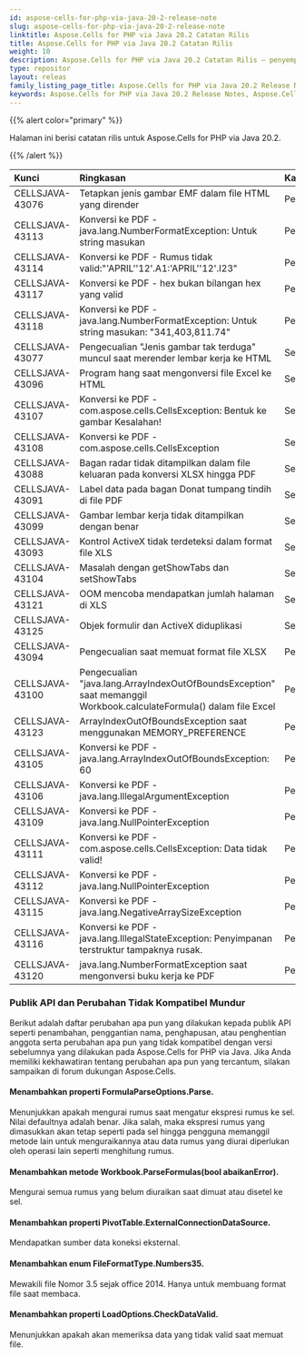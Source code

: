 ```yaml
---
id: aspose-cells-for-php-via-java-20-2-release-note
slug: aspose-cells-for-php-via-java-20-2-release-note
linktitle: Aspose.Cells for PHP via Java 20.2 Catatan Rilis
title: Aspose.Cells for PHP via Java 20.2 Catatan Rilis
weight: 10
description: Aspose.Cells for PHP via Java 20.2 Catatan Rilis – penyempurnaan terkini, fitur baru, dan perbaikan
type: repositor
layout: releas
family_listing_page_title: Aspose.Cells for PHP via Java 20.2 Release Note
keywords: Aspose.Cells for PHP via Java 20.2 Release Notes, Aspose.Cells for PHP via Java 20.2 updates and fixe
---
```

{{% alert color="primary" %}} 

Halaman ini berisi catatan rilis untuk Aspose.Cells for PHP via Java 20.2.

{{% /alert %}} 

|**Kunci**|**Ringkasan**|**Kategori**|
| :- | :- | :- |
|CELLSJAVA-43076|Tetapkan jenis gambar EMF dalam file HTML yang dirender|Peningkatan|
|CELLSJAVA-43113|Konversi ke PDF - java.lang.NumberFormatException: Untuk string masukan|Peningkatan|
|CELLSJAVA-43114|Konversi ke PDF - Rumus tidak valid:"'APRIL''12'.A1:'APRIL''12'.I23"|Peningkatan|
|CELLSJAVA-43117|Konversi ke PDF - hex bukan bilangan hex yang valid|Peningkatan|
|CELLSJAVA-43118|Konversi ke PDF - java.lang.NumberFormatException: Untuk string masukan: "341,403,811.74"|Peningkatan|
|CELLSJAVA-43077|Pengecualian "Jenis gambar tak terduga" muncul saat merender lembar kerja ke HTML|Serangga|
|CELLSJAVA-43096|Program hang saat mengonversi file Excel ke HTML|Serangga|
|CELLSJAVA-43107|Konversi ke PDF - com.aspose.cells.CellsException: Bentuk ke gambar Kesalahan!|Serangga|
|CELLSJAVA-43108|Konversi ke PDF - com.aspose.cells.CellsException|Serangga|
|CELLSJAVA-43088|Bagan radar tidak ditampilkan dalam file keluaran pada konversi XLSX hingga PDF|Serangga|
|CELLSJAVA-43091|Label data pada bagan Donat tumpang tindih di file PDF|Serangga|
|CELLSJAVA-43099|Gambar lembar kerja tidak ditampilkan dengan benar|Serangga|
|CELLSJAVA-43093|Kontrol ActiveX tidak terdeteksi dalam format file XLS|Serangga|
|CELLSJAVA-43104|Masalah dengan getShowTabs dan setShowTabs|Serangga|
|CELLSJAVA-43121|OOM mencoba mendapatkan jumlah halaman di XLS|Serangga|
|CELLSJAVA-43125|Objek formulir dan ActiveX diduplikasi|Serangga|
|CELLSJAVA-43094|Pengecualian saat memuat format file XLSX|Pengecualian|
|CELLSJAVA-43100|Pengecualian "java.lang.ArrayIndexOutOfBoundsException" saat memanggil Workbook.calculateFormula() dalam file Excel|Pengecualian|
|CELLSJAVA-43123|ArrayIndexOutOfBoundsException saat menggunakan MEMORY_PREFERENCE|Pengecualian|
|CELLSJAVA-43105|Konversi ke PDF - java.lang.ArrayIndexOutOfBoundsException: 60|Pengecualian|
|CELLSJAVA-43106|Konversi ke PDF - java.lang.IllegalArgumentException|Pengecualian|
|CELLSJAVA-43109|Konversi ke PDF - java.lang.NullPointerException|Pengecualian|
|CELLSJAVA-43111|Konversi ke PDF - com.aspose.cells.CellsException: Data tidak valid!|Pengecualian|
|CELLSJAVA-43112|Konversi ke PDF - java.lang.NullPointerException|Pengecualian|
|CELLSJAVA-43115|Konversi ke PDF - java.lang.NegativeArraySizeException|Pengecualian|
|CELLSJAVA-43116|Konversi ke PDF - java.lang.IllegalStateException: Penyimpanan terstruktur tampaknya rusak.|Pengecualian|
|CELLSJAVA-43120|java.lang.NumberFormatException saat mengonversi buku kerja ke PDF|Pengecualian|
###  **Publik API dan Perubahan Tidak Kompatibel Mundur**
Berikut adalah daftar perubahan apa pun yang dilakukan kepada publik API seperti penambahan, penggantian nama, penghapusan, atau penghentian anggota serta perubahan apa pun yang tidak kompatibel dengan versi sebelumnya yang dilakukan pada Aspose.Cells for PHP via Java. Jika Anda memiliki kekhawatiran tentang perubahan apa pun yang tercantum, silakan sampaikan di forum dukungan Aspose.Cells.
####  **Menambahkan properti FormulaParseOptions.Parse.**
Menunjukkan apakah mengurai rumus saat mengatur ekspresi rumus ke sel. Nilai defaultnya adalah benar. Jika salah, maka ekspresi rumus yang dimasukkan akan tetap seperti pada sel hingga pengguna memanggil metode lain untuk menguraikannya atau data rumus yang diurai diperlukan oleh operasi lain seperti menghitung rumus.
####  **Menambahkan metode Workbook.ParseFormulas(bool abaikanError).**
Mengurai semua rumus yang belum diuraikan saat dimuat atau disetel ke sel.
####  **Menambahkan properti PivotTable.ExternalConnectionDataSource.**
Mendapatkan sumber data koneksi eksternal.
####  **Menambahkan enum FileFormatType.Numbers35.**
Mewakili file Nomor 3.5 sejak office 2014. Hanya untuk membuang format file saat membaca.
####  **Menambahkan properti LoadOptions.CheckDataValid.**
Menunjukkan apakah akan memeriksa data yang tidak valid saat memuat file.

